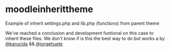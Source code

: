 # moodleinherittheme
Example of inherit settings.php and lib.php (functions) from parent theme

We've reached a conclusion and development funtional
on this case to inherit these files. 
We don't know if is this the best way to do but works
a
by [@karucida](https://github.com/karucida "karucida") && [@jorgehuete](https://github.com/jorgehuete "jorgehuete")
